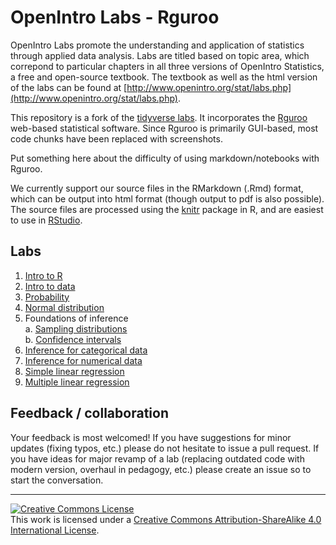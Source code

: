 OpenIntro Labs - Rguroo
==============

OpenIntro Labs promote the understanding and application of statistics through applied data analysis. Labs are titled based on topic area, which correpond to particular chapters in all three versions of OpenIntro Statistics, a free and open-source textbook. The textbook as well as the html version of the labs can be found at [http://www.openintro.org/stat/labs.php](http://www.openintro.org/stat/labs.php).

This repository is a fork of the [tidyverse labs](https://github.com/openintrostat/oilabs-tidy). It incorporates the [Rguroo](https://rguroo.com/) web-based statistical software. Since Rguroo is primarily GUI-based, most code chunks have been replaced with screenshots.

Put something here about the difficulty of using markdown/notebooks with Rguroo.

We currently support our source files in the RMarkdown (.Rmd) format, which can be output into
html format (though output to pdf is also possible). The source files are processed
using the [knitr](http://yihui.name/knitr/) package in R, and are easiest to use in [RStudio](https://www.rstudio.com/products/rstudio/download/).


## Labs

1. [Intro to R](http://openintrostat.github.io/oiLabs-tidy/01_intro_to_r/intro_to_r.html)
2. [Intro to data](http://openintrostat.github.io/oiLabs-tidy/02_intro_to_data/intro_to_data.html)
4. [Probability](http://openintrostat.github.io/oiLabs-tidy/03_probability/probability.html)
3. [Normal distribution](http://openintrostat.github.io/oiLabs-tidy/04_normal_distribution/normal_distribution.html)
5. Foundations of inference  
  a. [Sampling distributions](https://openintro.shinyapps.io/sampling_distributions/)  
  b. [Confidence intervals](https://openintro.shinyapps.io/confidence_intervals/)
6. [Inference for categorical data](https://openintro.shinyapps.io/inf_for_categorical_data/)
7. [Inference for numerical data](http://openintrostat.github.io/oiLabs-tidy/07_inf_for_numerical_data/inf_for_numerical_data.html)
8. [Simple linear regression](http://openintrostat.github.io/oiLabs-tidy/08_simple_regression/simple_regression.html)
9. [Multiple linear regression](http://openintrostat.github.io/oiLabs-tidy/09_multiple_regression/multiple_regression.html)

## Feedback / collaboration

Your feedback is most welcomed! If you have suggestions for minor updates (fixing typos, etc.) please do not hesitate to issue a pull request. If you have ideas for major revamp of a lab (replacing outdated code with modern version, overhaul in 
pedagogy, etc.) please create an issue so to start the conversation.


* * *

<a rel="license" href="http://creativecommons.org/licenses/by-sa/4.0/"><img alt="Creative Commons License" style="border-width:0" src="https://i.creativecommons.org/l/by-sa/4.0/88x31.png" /></a><br />This work is licensed under a <a rel="license" href="http://creativecommons.org/licenses/by-sa/4.0/">Creative Commons Attribution-ShareAlike 4.0 International License</a>.

